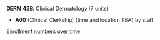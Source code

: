 **DERM 428**: Clinical Dermatology (7 units)

- **A00** (Clinical Clerkship) (time and location TBA) by staff

[Enrollment numbers over time](./DERM428.tsv)
